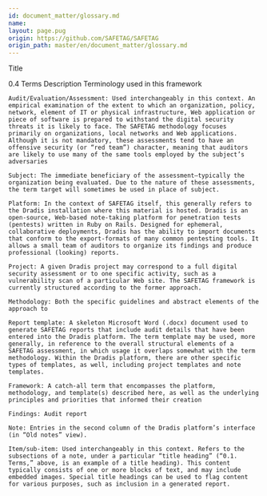 ```yaml
---
id: document_matter/glossary.md
name: 
layout: page.pug
origin: https://github.com/SAFETAG/SAFETAG
origin_path: master/en/document_matter/glossary.md
---
```


Title

0.4 Terms
Description
Terminology used in this framework

    Audit/Evaluation/Assessment: Used interchangeably in this context. An empirical examination of the extent to which an organization, policy, network, element of IT or physical infrastructure, Web application or piece of software is prepared to withstand the digital security threats it is likely to face. The SAFETAG methodology focuses primarily on organizations, local networks and Web applications. Although it is not mandatory, these assessments tend to have an offensive security (or “red team”) character, meaning that auditors are likely to use many of the same tools employed by the subject’s adversaries

    Subject: The immediate beneficiary of the assessment—typically the organization being evaluated. Due to the nature of these assessments, the term target will sometimes be used in place of subject.

    Platform: In the context of SAFETAG itself, this generally refers to the Dradis installation where this material is hosted. Dradis is an open-source, Web-based note-taking platform for penetration tests (pentests) written in Ruby on Rails. Designed for ephemeral, collaborative deployments, Dradis has the ability to import documents that conform to the export-formats of many common pentesting tools. It allows a small team of auditors to organize its findings and produce professional (looking) reports.

    Project: A given Dradis project may correspond to a full digital security assessment or to one specific activity, such as a vulnerability scan of a particular Web site. The SAFETAG framework is currently structured according to the former approach.

    Methodology: Both the specific guidelines and abstract elements of the approach to

    Report template: A skeleton Microsoft Word (.docx) document used to generate SAFETAG reports that include audit details that have been entered into the Dradis platform. The term template may be used, more generally, in reference to the overall structural elements of a SAFETAG assessment, in which usage it overlaps somewhat with the term methodology. Within the Dradis platform, there are other specific types of templates, as well, including project templates and note templates.

    Framework: A catch-all term that encompasses the platform, methodology, and template(s) described here, as well as the underlying principles and priorities that informed their creation

    Findings: Audit report

    Note: Entries in the second column of the Dradis platform’s interface (in “Old notes” view).

    Item/sub-item: Used interchangeably in this context. Refers to the subsections of a note, under a particular “title heading” (“0.1. Terms,” above, is an example of a title heading). This content typically consists of one or more blocks of text, and may include embedded images. Special title headings can be used to flag content for various purposes, such as inclusion in a generated report.


